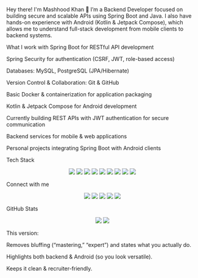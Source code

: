 Hey there! I'm Mashhood Khan 👋
I’m a Backend Developer focused on building secure and scalable APIs using Spring Boot and Java.
I also have hands-on experience with Android (Kotlin & Jetpack Compose), which allows me to understand full-stack development from mobile clients to backend systems.

What I work with
Spring Boot for RESTful API development

Spring Security for authentication (CSRF, JWT, role-based access)

Databases: MySQL, PostgreSQL (JPA/Hibernate)

Version Control & Collaboration: Git & GitHub

Basic Docker & containerization for application packaging

Kotlin & Jetpack Compose for Android development

Currently building
REST APIs with JWT authentication for secure communication

Backend services for mobile & web applications

Personal projects integrating Spring Boot with Android clients

Tech Stack
<p align="center"> <img src="https://img.shields.io/badge/Java-007396?style=for-the-badge&logo=openjdk&logoColor=white"/> <img src="https://img.shields.io/badge/Spring%20Boot-6DB33F?style=for-the-badge&logo=spring&logoColor=white"/> <img src="https://img.shields.io/badge/Spring%20Security-6DB33F?style=for-the-badge&logo=springsecurity&logoColor=white"/> <img src="https://img.shields.io/badge/MySQL-4479A1?style=for-the-badge&logo=mysql&logoColor=white"/> <img src="https://img.shields.io/badge/PostgreSQL-4169E1?style=for-the-badge&logo=postgresql&logoColor=white"/> <img src="https://img.shields.io/badge/Docker-2496ED?style=for-the-badge&logo=docker&logoColor=white"/> <img src="https://img.shields.io/badge/Kotlin-0095D5?style=for-the-badge&logo=kotlin&logoColor=white"/> <img src="https://img.shields.io/badge/Jetpack%20Compose-4285F4?style=for-the-badge&logo=android&logoColor=white"/> <img src="https://img.shields.io/badge/Git-F05032?style=for-the-badge&logo=git&logoColor=white"/> </p>
Connect with me
<p align="center"> <a href="https://github.com/mashhukhangandapur"><img src="https://img.shields.io/badge/github-181717?style=for-the-badge&logo=github&logoColor=white"></a> <a href="https://x.com/MashhoodKhan"><img src="https://img.shields.io/badge/twitter-1DA1F2?style=for-the-badge&logo=twitter&logoColor=white"></a> <a href="https://linkedin.com/in/muhammad-mashhood-8280b7273"><img src="https://img.shields.io/badge/linkedin-0A66C2?style=for-the-badge&logo=linkedin&logoColor=white"></a> <a href="https://stackoverflow.com/users/30324373/mashhood-khan"><img src="https://img.shields.io/badge/stackoverflow-F58025?style=for-the-badge&logo=stackoverflow&logoColor=white"></a> <a href="https://dev.to/mashhood_khan"><img src="https://img.shields.io/badge/dev.to-0A0A0A?style=for-the-badge&logo=devdotto&logoColor=white"></a> </p>
GitHub Stats
<p align="center"> <img src="https://github-readme-stats.vercel.app/api?username=mashhukhangandapur&show_icons=true&theme=radical"> <img src="https://github-readme-stats.vercel.app/api/top-langs/?username=mashhukhangandapur&layout=compact&theme=radical"> </p>
This version:

Removes bluffing (“mastering,” “expert”) and states what you actually do.

Highlights both backend & Android (so you look versatile).

Keeps it clean & recruiter-friendly.


